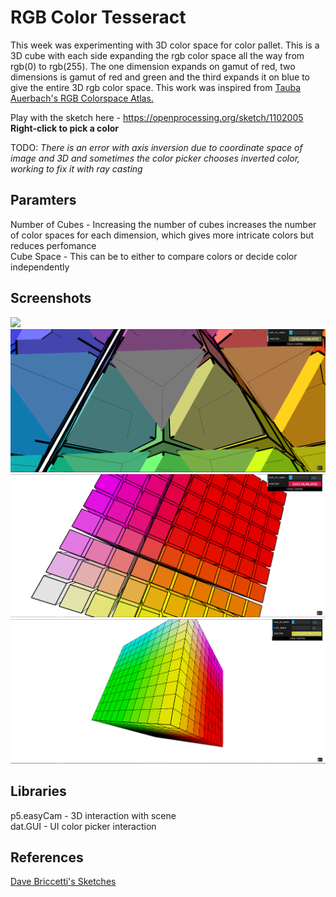 # RGB Color Tesseract

This week was experimenting with 3D color space for color pallet. This is a 3D cube with each side expanding the rgb color space all the way from rgb(0) to rgb(255). The one dimension expands on gamut of red, two dimensions is gamut of red and green and the third expands it on blue to give the entire 3D rgb color space. This work was inspired from [Tauba Auerbach's RGB Colorspace Atlas.](http://taubaauerbach.com/view.php?id=286&alt=2948)

Play with the sketch here - https://openprocessing.org/sketch/1102005 </br>
**Right-click to pick a color**

TODO: _There is an error with axis inversion due to coordinate space of image and 3D and sometimes the color picker chooses inverted color, working to fix it with ray casting_

## Paramters
Number of Cubes - Increasing the number of cubes increases the number of color spaces for each dimension, which gives more intricate colors but reduces perfomance </br>
Cube Space - This can be to either to compare colors or decide color independently

## Screenshots
<img src="./screenshots/Color-Picker-Tesseract-OpenProce.gif">
<img src="./screenshots/picker3.PNG">
<img src="./screenshots/picker4.PNG">
<img src="./screenshots/picker6.PNG ">

## Libraries
p5.easyCam - 3D interaction with scene </br>
dat.GUI - UI color picker interaction

## References
[Dave Briccetti's Sketches](https://www.youtube.com/channel/UCsvS1__wPMXEPbtFzgpX3nQ)
